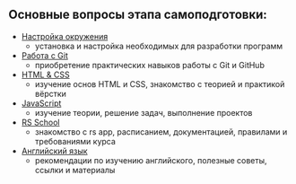 ## Основные вопросы этапа самоподготовки:
- [Настройка окружения](materials/tools.md)
  - установка и настройка необходимых для разработки программ
- [Работа с Git](materials/git.md)
  - приобретение практических навыков работы с Git и GitHub
- [HTML & CSS](materials/html.md)
  - изучение основ HTML и CSS, знакомство с теорией и практикой вёрстки
- [JavaScript](materials/js.md)
  - изучение теории, решение задач, выполнение проектов
- [RS School](materials/rs-school.md)
  - знакомство с rs app, расписанием, документацией, правилами  и требованиями курса
- [Английский язык](materials/english.md)
  - рекомендации по изучению английского, полезные советы, ссылки и материалы